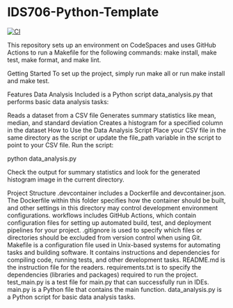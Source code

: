 # IDS706-Python-Template
[![CI](https://github.com/Jingzhi-cyber/IDS706-Python-Template/actions/workflows/cicd.yml/badge.svg)](https://github.com/Jingzhi-cyber/IDS706-Python-Template/actions/workflows/cicd.yml)

This repository sets up an environment on CodeSpaces and uses GitHub Actions to run a Makefile for the following commands: make install, make test, make format, and make lint.

Getting Started
To set up the project, simply run make all or run make install and make test.

Features
Data Analysis
Included is a Python script data_analysis.py that performs basic data analysis tasks:

Reads a dataset from a CSV file
Generates summary statistics like mean, median, and standard deviation
Creates a histogram for a specified column in the dataset
How to Use the Data Analysis Script
Place your CSV file in the same directory as the script or update the file_path variable in the script to point to your CSV file.
Run the script:

python data_analysis.py

Check the output for summary statistics and look for the generated histogram image in the current directory.

Project Structure
.devcontainer includes a Dockerfile and devcontainer.json. The Dockerfile within this folder specifies how the container should be built, and other settings in this directory may control development environment configurations.
workflows includes GitHub Actions, which contain configuration files for setting up automated build, test, and deployment pipelines for your project.
.gitignore is used to specify which files or directories should be excluded from version control when using Git.
Makefile is a configuration file used in Unix-based systems for automating tasks and building software. It contains instructions and dependencies for compiling code, running tests, and other development tasks.
README.md is the instruction file for the readers.
requirements.txt is to specify the dependencies (libraries and packages) required to run the project.
test_main.py is a test file for main.py that can successfully run in IDEs.
main.py is a Python file that contains the main function.
data_analysis.py is a Python script for basic data analysis tasks.
